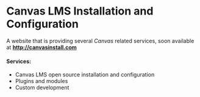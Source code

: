 # Canvas LMS Installation and Configuration

A website that is providing several *Canvas* related services, soon available at **http://canvasinstall.com**

#### Services:
* Canvas LMS open source installation and configuration
* Plugins and modules
* Custom development